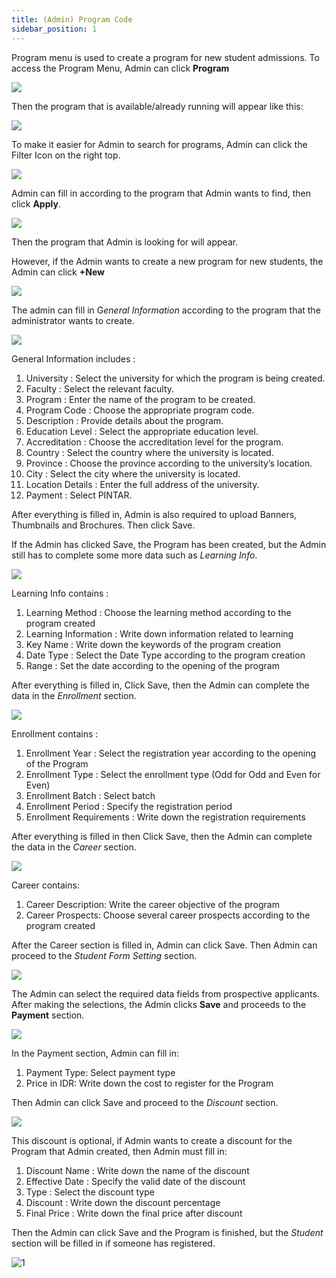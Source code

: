 ```yaml
---
title: (Admin) Program Code
sidebar_position: 1
---
```

Program menu is used to create a program for new student admissions. To access the Program Menu, Admin can click **Program**

![](/img/00-program-code.png)

Then the program that is available/already running will appear like this:

![](/img/1.-home-producte-code.png)

To make it easier for Admin to search for programs, Admin can click the Filter Icon on the right top.

![](/img/2.-filter.png)

Admin can fill in according to the program that Admin wants to find, then click **Apply**.

![](/img/program-code-4.png)

Then the program that Admin is looking for will appear.

However, if the Admin wants to create a new program for new students, the Admin can click **+New**

![](/img/4.-new.png)

The admin can fill in G*eneral Information* according to the program that the administrator wants to create.

![](/img/5.-general-information.png)

General Information includes : 

1. University	: Select the university for which the program is being created.
2. Faculty		: Select the relevant faculty.
3. Program		: Enter the name of the program to be created.
4. Program Code	: Choose the appropriate program code.
5. Description	: Provide details about the program.
6. Education Level : Select the appropriate education level.
7. Accreditation	: Choose the accreditation level for the program.
8. Country		: Select the country where the university is located.
9. Province		: Choose the province according to the university’s location.
10. City	        	: Select the city where the university is located.
11. Location Details : Enter the full address of the university.
12. Payment		: Select PINTAR.

After everything is filled in, Admin is also required to upload Banners, Thumbnails and Brochures. Then click Save.

If the Admin has clicked Save, the Program has been created, but the Admin still has to complete some more data such as *Learning Info*.

![](/img/program-code-7.png)

Learning Info contains : 

1. Learning Method		: Choose the learning method according to the program created
2. Learning Information 	: Write down information related to learning
3. Key Name 			: Write down the keywords of the program creation
4. Date Type 			: Select the Date Type according to the program creation
5. Range			: Set the date according to the opening of the program

After everything is filled in, Click Save, then the Admin can complete the data in the *Enrollment* section.

![](/img/program-code-8.png)

Enrollment contains :

1. Enrollment Year		: Select the registration year according to the opening of the Program
2. Enrollment Type		: Select the enrollment type (Odd for Odd and Even for Even)
3. Enrollment Batch		: Select batch
4. Enrollment Period		: Specify the registration period
5. Enrollment Requirements : Write down the registration requirements

After everything is filled in then Click Save, then the Admin can complete the data in the *Career* section.

![](/img/8.-career.png)

Career contains:

1. Career Description: Write the career objective of the program
2. Career Prospects: Choose several career prospects according to the program created

After the Career section is filled in, Admin can click Save. Then Admin can proceed to the *Student Form Setting* section.

![](/img/9.-student-form-setting.png)

The Admin can select the required data fields from prospective applicants. After making the selections, the Admin clicks **Save** and proceeds to the **Payment** section.

![](/img/10.-payment.png)

In the Payment section, Admin can fill in:

1. Payment Type: Select payment type
2. Price in IDR: Write down the cost to register for the Program

Then Admin can click Save and proceed to the *Discount* section.

![](/img/11.-discount.png)

This discount is optional, if Admin wants to create a discount for the Program that Admin created, then Admin must fill in:

1. Discount Name : Write down the name of the discount
2. Effective Date	: Specify the valid date of the discount
3. Type		: Select the discount type
4. Discount		: Write down the discount percentage
5. Final Price 	: Write down the final price after discount

Then the Admin can click Save and the Program is finished, but the *Student* section will be filled in if someone has registered.

![1](/img/12.-students.png)
